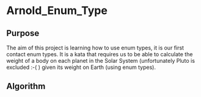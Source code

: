 # Arnold_Enum_Type
## Purpose
The aim of this project is learning how to use enum types, it is our first contact enum types.  It is a kata that requires us to be able to calculate the weight of a body on each planet in the Solar System (unfortunately Pluto is excluded :-( ) given its weight on Earth (using enum types). 

## Algorithm

